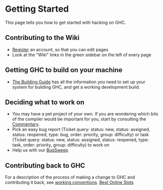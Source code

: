 # Getting Started



This page tells you how to get started with hacking on GHC.


## Contributing to the Wiki


- [Register](/trac/ghc/register) an account, so that you can edit pages
- Look at the "Wiki" links in the green sidebar on the left of every page

## Getting GHC to build on your machine


- [The Building Guide](building) has all the information you need to set up your system for building GHC, and get a working development build.

## Deciding what to work on


- You may have a pet project of your own.  If you are wondering which bits of the compiler would be important for you, start by consulting the [Commentary](commentary). 
- Pick an easy bug report (Ticket query: status: new, status: assigned,
  status: reopened, type: bug, order: priority, group: difficulty) or task
  (Ticket query: status: new, status: assigned, status: reopened, type: task,
  order: priority, group: difficulty) to work on
- Help us with our [BugSweep](bug-sweep)

## Contributing back to GHC



For a description of the process of making a change to GHC and contributing it back, see [working conventions](working-conventions).
[ Best Online Slots](https://www.whiteknightcasino.com/games/slots.asp)


